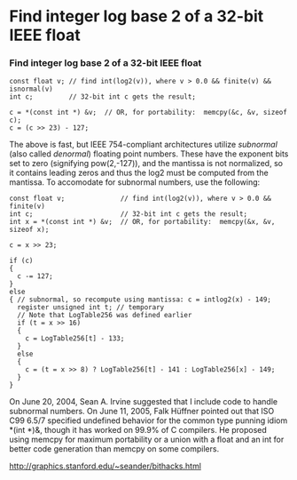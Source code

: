 # Find integer log base 2 of a 32-bit IEEE float 

### Find integer log base 2 of a 32-bit IEEE float 



```
const float v; // find int(log2(v)), where v > 0.0 && finite(v) && isnormal(v)
int c;         // 32-bit int c gets the result;

c = *(const int *) &v;  // OR, for portability:  memcpy(&c, &v, sizeof c);
c = (c >> 23) - 127;
```

The above is fast, but IEEE 754-compliant architectures utilize  *subnormal* (also called *denormal*)  floating point numbers.  These have the exponent bits set to zero  (signifying pow(2,-127)),  and the mantissa is not normalized, so it contains leading zeros and thus the log2 must be computed from the mantissa.  To accomodate for subnormal numbers, use the following:

```
const float v;              // find int(log2(v)), where v > 0.0 && finite(v)
int c;                      // 32-bit int c gets the result;
int x = *(const int *) &v;  // OR, for portability:  memcpy(&x, &v, sizeof x);

c = x >> 23;          

if (c)
{
  c -= 127;
}
else
{ // subnormal, so recompute using mantissa: c = intlog2(x) - 149;
  register unsigned int t; // temporary
  // Note that LogTable256 was defined earlier
  if (t = x >> 16)
  {
    c = LogTable256[t] - 133;
  }
  else
  {
    c = (t = x >> 8) ? LogTable256[t] - 141 : LogTable256[x] - 149;
  }
}
```

On June 20, 2004, Sean A. Irvine suggested that I include code to handle subnormal numbers.  On June 11, 2005, Falk Hüffner pointed out that  ISO C99 6.5/7 specified undefined behavior for the common type punning idiom  *(int *)&, though it has worked on 99.9% of C compilers.   He proposed using memcpy for maximum portability or a union with a float and an int for better code generation than memcpy on some compilers.

http://graphics.stanford.edu/~seander/bithacks.html